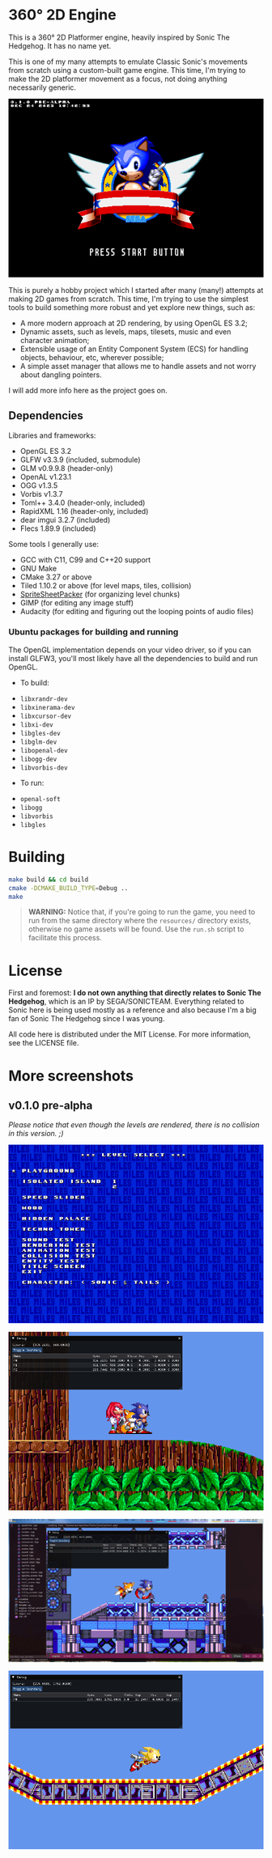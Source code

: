 # 360° 2D Engine

This is a 360° 2D Platformer engine, heavily inspired by Sonic The Hedgehog. It has no name yet.

This is one of my many attempts to emulate Classic Sonic's movements from scratch using a custom-built game engine. This time, I'm trying to make the 2D platformer movement as a focus, not doing anything necessarily generic.

<center>

![Title Screen with Sonic, build date information and a "PRESS START BUTTON" text](./screenshots/titlescreen.png)

</center>

This is purely a hobby project which I started after many (many!) attempts at making 2D games from scratch. This time, I'm trying to use the simplest tools to build something more robust and yet explore new things, such as:

- A more modern approach at 2D rendering, by using OpenGL ES 3.2;
- Dynamic assets, such as levels, maps, tilesets, music and even character animation;
- Extensible usage of an Entity Component System (ECS) for handling objects, behaviour, etc, wherever possible;
- A simple asset manager that allows me to handle assets and not worry about dangling pointers.

I will add more info here as the project goes on.

## Dependencies

Libraries and frameworks:

- OpenGL ES 3.2
- GLFW v3.3.9 (included, submodule)
- GLM v0.9.9.8 (header-only)
- OpenAL v1.23.1
- OGG v1.3.5
- Vorbis v1.3.7
- Toml++ 3.4.0 (header-only, included)
- RapidXML 1.16 (header-only, included)
- dear imgui 3.2.7 (included)
- Flecs 1.89.9 (included)

Some tools I generally use:

- GCC with C11, C99 and C++20 support
- GNU Make
- CMake 3.27 or above
- Tiled 1.10.2 or above (for level maps, tiles, collision)
- [SpriteSheetPacker](http://amakaseev.github.io/sprite-sheet-packer/) (for organizing level chunks)
- GIMP (for editing any image stuff)
- Audacity (for editing and figuring out the looping points of audio files)

### Ubuntu packages for building and running

The OpenGL implementation depends on your video driver, so if you can install GLFW3, you'll most likely have all the dependencies to build and run OpenGL.

* To build:

- `libxrandr-dev`
- `libxinerama-dev`
- `libxcursor-dev`
- `libxi-dev`
- `libgles-dev`
- `libglm-dev`
- `libopenal-dev`
- `libogg-dev`
- `libvorbis-dev`

* To run:

- `openal-soft`
- `libogg`
- `libvorbis`
- `libgles`

# Building

```bash
make build && cd build
cmake -DCMAKE_BUILD_TYPE=Debug ..
make
```

> **WARNING:** Notice that, if you're going to run the game, you need to run from the same directory where the `resources/` directory exists, otherwise no game assets will be found. Use the `run.sh` script to facilitate this process.

# License

First and foremost: **I do not own anything that directly relates to Sonic The Hedgehog**, which is an IP by SEGA/SONICTEAM. Everything related to Sonic here is being used mostly as a reference and also because I'm a big fan of Sonic The Hedgehog since I was young.

All code here is distributed under the MIT License. For more information, see the LICENSE file.


# More screenshots

## v0.1.0 pre-alpha

_Please notice that even though the levels are rendered, there is no collision in this version. ;)_

<center>

![Level Select screen.](./screenshots/levelselect.png)

![Wood Zone with three characters at same time.](./screenshots/wood-3chars.png)

![Techno Tower Zone](./screenshots/technotower.png)

![Super Sonic](./screenshots/supersonic.png)

</center>
